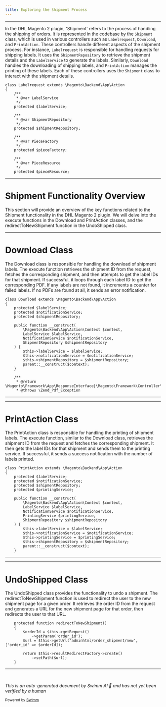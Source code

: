 ```yaml
---
title: Exploring the Shipment Process
---
```

<SwmSnippet path="/Controller/Adminhtml/Shipment/Labelrequest.php" line="33">

---

In the DHL Magento 2 plugin, 'Shipment' refers to the process of handling the shipping of orders. It is represented in the codebase by the `Shipment` class, which is used in various controllers such as `Labelrequest`, `Download`, and `PrintAction`. These controllers handle different aspects of the shipment process. For instance, `Labelrequest` is responsible for handling requests for shipping labels. It uses the `ShipmentRepository` to retrieve the shipment details and the `LabelService` to generate the labels. Similarly, `Download` handles the downloading of shipping labels, and `PrintAction` manages the printing of these labels. Each of these controllers uses the `Shipment` class to interact with the shipment details.

```hack
class Labelrequest extends \Magento\Backend\App\Action
{
    /**
     * @var LabelService
     */
    protected $labelService;

    /**
     * @var ShipmentRepository
     */
    protected $shipmentRepository;

    /**
     * @var PieceFactory
     */
    protected $pieceFactory;

    /**
     * @var PieceResource
     */
    protected $pieceResource;
```

---

</SwmSnippet>

# Shipment Functionality Overview

This section will provide an overview of the key functions related to the Shipment functionality in the DHL Magento 2 plugin. We will delve into the execute functions in the Download and PrintAction classes, and the redirectToNewShipment function in the UndoShipped class.

<SwmSnippet path="/Controller/Adminhtml/Shipment/Download.php" line="31">

---

# Download Class

The Download class is responsible for handling the download of shipment labels. The execute function retrieves the shipment ID from the request, fetches the corresponding shipment, and then attempts to get the label IDs for that shipment. If successful, it loops through each label ID to get the corresponding PDF. If any labels are not found, it increments a counter for failed labels. If no PDFs are found at all, it sends an error notification.

```hack
class Download extends \Magento\Backend\App\Action
{
    protected $labelService;
    protected $notificationService;
    protected $shipmentRepository;

    public function __construct(
        \Magento\Backend\App\Action\Context $context,
        LabelService $labelService,
        NotificationService $notificationService,
        ShipmentRepository $shipmentRepository
    ) {
        $this->labelService = $labelService;
        $this->notificationService = $notificationService;
        $this->shipmentRepository = $shipmentRepository;
        parent::__construct($context);
    }

    /**
     * @return \Magento\Framework\App\ResponseInterface|\Magento\Framework\Controller\Result\Redirect|\Magento\Framework\Controller\ResultInterface
     * @throws \Zend_Pdf_Exception
```

---

</SwmSnippet>

<SwmSnippet path="/Controller/Adminhtml/Shipment/PrintAction.php" line="30">

---

# PrintAction Class

The PrintAction class is responsible for handling the printing of shipment labels. The execute function, similar to the Download class, retrieves the shipment ID from the request and fetches the corresponding shipment. It then gets the label IDs for that shipment and sends them to the printing service. If successful, it sends a success notification with the number of labels printed.

```hack
class PrintAction extends \Magento\Backend\App\Action
{
    protected $labelService;
    protected $notificationService;
    protected $shipmentRepository;
    protected $printingService;

    public function __construct(
        \Magento\Backend\App\Action\Context $context,
        LabelService $labelService,
        NotificationService $notificationService,
        PrintingService $printingService,
        ShipmentRepository $shipmentRepository
    ) {
        $this->labelService = $labelService;
        $this->notificationService = $notificationService;
        $this->printingService = $printingService;
        $this->shipmentRepository = $shipmentRepository;
        parent::__construct($context);
    }

```

---

</SwmSnippet>

<SwmSnippet path="/Controller/Adminhtml/Shipment/UndoShipped.php" line="90">

---

# UndoShipped Class

The UndoShipped class provides the functionality to undo a shipment. The redirectToNewShipment function is used to redirect the user to the new shipment page for a given order. It retrieves the order ID from the request and generates a URL for the new shipment page for that order, then redirects the user to that URL.

```hack
    protected function redirectToNewShipment()
    {
        $orderId = $this->getRequest()
            ->getParam('order_id');
        $url = $this->getUrl('adminhtml/order_shipment/new', ['order_id' => $orderId]);

        return $this->resultRedirectFactory->create()
            ->setPath($url);
    }
```

---

</SwmSnippet>

&nbsp;

*This is an auto-generated document by Swimm AI 🌊 and has not yet been verified by a human*

<SwmMeta version="3.0.0" repo-id="Z2l0aHViJTNBJTNBZGhsLW1hZ2VudG8yLXBsdWdpbiUzQSUzQWdpbGFkbmF2b3Q=" repo-name="dhl-magento2-plugin"><sup>Powered by [Swimm](/)</sup></SwmMeta>
